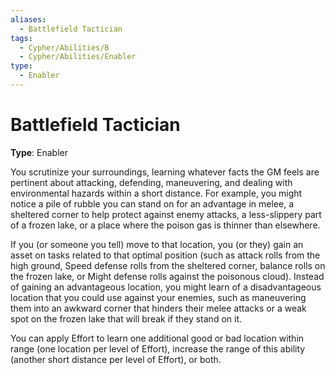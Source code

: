 ```yaml
---
aliases:
  - Battlefield Tactician
tags:
  - Cypher/Abilities/B
  - Cypher/Abilities/Enabler
type:
  - Enabler
---
```


# Battlefield Tactician

**Type**: Enabler

You scrutinize your surroundings, learning whatever facts the GM feels are pertinent about attacking, defending, maneuvering, and dealing with environmental hazards within a short distance. For example, you might notice a pile of rubble you can stand on for an advantage in melee, a sheltered corner to help protect against enemy attacks, a less-slippery part of a frozen lake, or a place where the poison gas is thinner than elsewhere.

If you (or someone you tell) move to that location, you (or they) gain an asset on tasks related to that optimal position (such as attack rolls from the high ground, Speed defense rolls from the sheltered corner, balance rolls on the frozen lake, or Might defense rolls against the poisonous cloud). Instead of gaining an advantageous location, you might learn of a disadvantageous location that you could use against your enemies, such as maneuvering them into an awkward corner that hinders their melee attacks or a weak spot on the frozen lake that will break if they stand on it.

You can apply Effort to learn one additional good or bad location within range (one location per level of Effort), increase the range of this ability (another short distance per level of Effort), or both.
